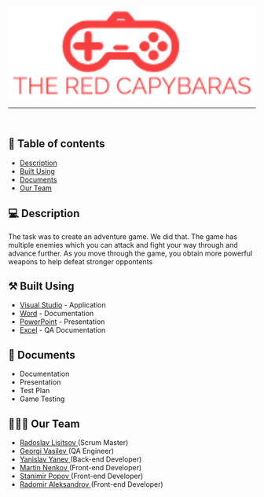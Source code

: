 <p align = "center">
  <img src = "images/logo.png" alt = "logo" width="550px">
</p>

<hr>

<br>

## 📝 Table of contents

- [Description](#description)
- [Built Using](#built_using)
- [Documents](#documents)
- [Our Team](#our_team)


## 💻 Description <a name="description"></a>

The task was to create an adventure game. We did that. The game has multiple enemies which you can attack and fight your way through and advance further. As you move through the game, you obtain more powerful weapons to help defeat stronger oppontents


## ⚒️ Built Using <a name="built_using"></a>

- [Visual Studio](https://visualstudio.microsoft.com/) - Application
- [Word](https://www.microsoft.com/en-us/microsoft-365/word) - Documentation
- [PowerPoint](https://www.microsoft.com/en-us/microsoft-365/powerpoint) - Presentation
- [Excel](https://www.microsoft.com/en-us/microsoft-365/excel) - QA Documentation


## 📄 Documents <a name="documents"></a>

- Documentation
- Presentation
- Test Plan
- Game Testing


## 🧑🏻‍💻 Our Team <a name="our_team"></a>

- <a href = "https://github.com/RPLisitsov19"> Radoslav Lisitsov </a> (Scrum Master)
- <a href = "https://github.com/GAVasilev19"> Georgi Vasilev </a> (QA Engineer)
- <a href = "https://github.com/YIYanev20"> Yanislav Yanev </a> (Back-end Developer)
- <a href = "https://github.com/MTNenkov21"> Martin Nenkov </a> (Front-end Developer)
- <a href = "https://github.com/SSPopov21"> Stanimir Popov </a> (Front-end Developer)
- <a href = "https://github.com/RAAleksandrov21"> Radomir Aleksandrov </a> (Front-end Developer)
